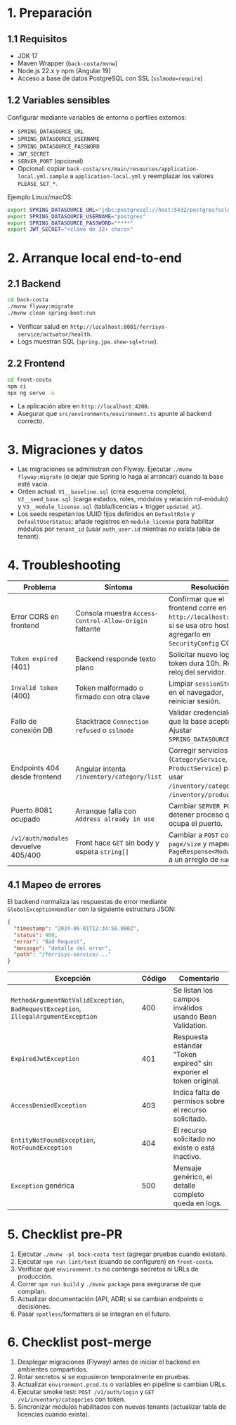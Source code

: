 # 1. Preparación

## 1.1 Requisitos
- JDK 17
- Maven Wrapper (`back-costa/mvnw`)
- Node.js 22.x y npm (Angular 19)
- Acceso a base de datos PostgreSQL con SSL (`sslmode=require`)

## 1.2 Variables sensibles
Configurar mediante variables de entorno o perfiles externos:
- `SPRING_DATASOURCE_URL`
- `SPRING_DATASOURCE_USERNAME`
- `SPRING_DATASOURCE_PASSWORD`
- `JWT_SECRET`
- `SERVER_PORT` (opcional)
- Opcional: copiar `back-costa/src/main/resources/application-local.yml.sample` a `application-local.yml` y reemplazar los valores `PLEASE_SET_*`.

Ejemplo Linux/macOS:
```bash
export SPRING_DATASOURCE_URL="jdbc:postgresql://host:5432/postgres?sslmode=require"
export SPRING_DATASOURCE_USERNAME="postgres"
export SPRING_DATASOURCE_PASSWORD="****"
export JWT_SECRET="<clave de 32+ chars>"
```

# 2. Arranque local end-to-end

## 2.1 Backend
```bash
cd back-costa
./mvnw flyway:migrate
./mvnw clean spring-boot:run
```
- Verificar salud en `http://localhost:8081/ferrisys-service/actuator/health`.
- Logs muestran SQL (`spring.jpa.show-sql=true`).

## 2.2 Frontend
```bash
cd front-costa
npm ci
npx ng serve -o
```
- La aplicación abre en `http://localhost:4200`.
- Asegurar que `src/environments/environment.ts` apunte al backend correcto.

# 3. Migraciones y datos
- Las migraciones se administran con Flyway. Ejecutar `./mvnw flyway:migrate` (o dejar que Spring lo haga al arrancar) cuando la base esté vacía.
- Orden actual: `V1__baseline.sql` (crea esquema completo), `V2__seed_base.sql` (carga estados, roles, módulos y relación rol-módulo) y `V3__module_license.sql` (tabla/licencias + trigger `updated_at`).
- Los seeds respetan los UUID fijos definidos en `DefaultRole` y `DefaultUserStatus`; añade registros en `module_license` para habilitar módulos por `tenant_id` (usar `auth_user.id` mientras no exista tabla de tenant).

# 4. Troubleshooting

| Problema | Síntoma | Resolución |
|----------|---------|------------|
| Error CORS en frontend | Consola muestra `Access-Control-Allow-Origin` faltante | Confirmar que el frontend corre en `http://localhost:4200`; si se usa otro host agregarlo en `SecurityConfig` CORS. |
| `Token expired` (401) | Backend responde texto plano | Solicitar nuevo login; token dura 10h. Revisar reloj del servidor. |
| `Invalid token` (400) | Token malformado o firmado con otra clave | Limpiar `sessionStorage` en el navegador, reiniciar sesión. |
| Fallo de conexión DB | Stacktrace `Connection refused` o `sslmode` | Validar credenciales y que la base acepte SSL. Ajustar `SPRING_DATASOURCE_URL`. |
| Endpoints 404 desde frontend | Angular intenta `/inventory/category/list` | Corregir servicios (`CategoryService`, `ProductService`) para usar `/inventory/categories` y `/inventory/products`. |
| Puerto 8081 ocupado | Arranque falla con `Address already in use` | Cambiar `SERVER_PORT` o detener proceso que ocupa el puerto. |
| `/v1/auth/modules` devuelve 405/400 | Front hace `GET` sin body y espera `string[]` | Cambiar a `POST` con `page/size` y mapear el `PageResponse<ModuleDTO>` a un arreglo de `name`. |

## 4.1 Mapeo de errores

El backend normaliza las respuestas de error mediante `GlobalExceptionHandler` con la siguiente estructura JSON:

```json
{
  "timestamp": "2024-06-01T12:34:56.000Z",
  "status": 400,
  "error": "Bad Request",
  "message": "detalle del error",
  "path": "/ferrisys-service/..."
}
```

| Excepción | Código | Comentario |
|-----------|--------|------------|
| `MethodArgumentNotValidException`, `BadRequestException`, `IllegalArgumentException` | 400 | Se listan los campos inválidos usando Bean Validation. |
| `ExpiredJwtException` | 401 | Respuesta estándar "Token expired" sin exponer el token original. |
| `AccessDeniedException` | 403 | Indica falta de permisos sobre el recurso solicitado. |
| `EntityNotFoundException`, `NotFoundException` | 404 | El recurso solicitado no existe o está inactivo. |
| `Exception` genérica | 500 | Mensaje genérico, el detalle completo queda en logs. |

# 5. Checklist pre-PR
1. Ejecutar `./mvnw -pl back-costa test` (agregar pruebas cuando existan).
2. Ejecutar `npm run lint/test` (cuando se configuren) en `front-costa`.
3. Verificar que `environment.ts` no contenga secretos ni URLs de producción.
4. Correr `npm run build` y `./mvnw package` para asegurarse de que compilan.
5. Actualizar documentación (API, ADR) si se cambian endpoints o decisiones.
6. Pasar `spotless`/formatters si se integran en el futuro.

# 6. Checklist post-merge
1. Desplegar migraciones (Flyway) antes de iniciar el backend en ambientes compartidos.
2. Rotar secretos si se expusieron temporalmente en pruebas.
3. Actualizar `environment.prod.ts` o variables en pipeline si cambian URLs.
4. Ejecutar smoke test: `POST /v1/auth/login` y `GET /v1/inventory/categories` con token.
5. Sincronizar módulos habilitados con nuevos tenants (actualizar tabla de licencias cuando exista).
